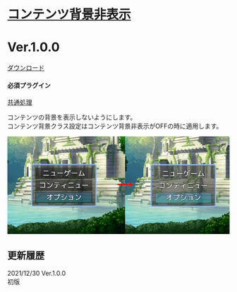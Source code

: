 # [コンテンツ背景非表示](https://raw.githubusercontent.com/nuun888/MZ/master/NUUN_ContentsBackVisible.js)
# Ver.1.0.0
[ダウンロード](https://raw.githubusercontent.com/nuun888/MZ/master/NUUN_ContentsBackVisible.js)
#### 必須プラグイン
[共通処理](https://github.com/nuun888/MZ/blob/master/README/Base.md)  

コンテンツの背景を表示しないようにします。  
コンテンツ背景クラス設定はコンテンツ背景非表示がOFFの時に適用します。  

![画像](img/ContentsBackVisible1.png)  

## 更新履歴
2021/12/30 Ver.1.0.0  
初版

